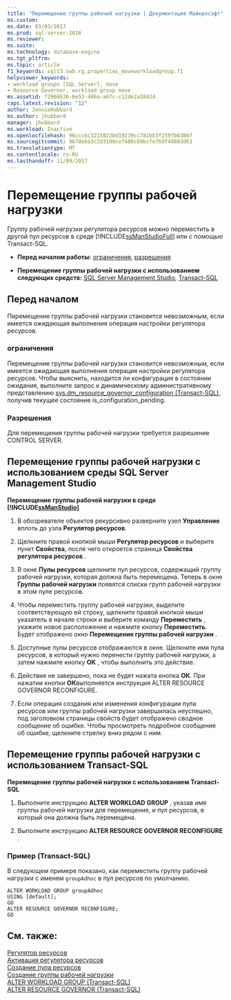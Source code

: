```yaml
---
title: "Перемещение группы рабочей нагрузки | Документация Майкрософт"
ms.custom: 
ms.date: 03/03/2017
ms.prod: sql-server-2016
ms.reviewer: 
ms.suite: 
ms.technology: database-engine
ms.tgt_pltfrm: 
ms.topic: article
f1_keywords: sql13.swb.rg.properties_moveworkloadgroup.f1
helpviewer_keywords:
- workload groups [SQL Server], move
- Resource Governor, workload group move
ms.assetid: f2068636-6e53-486a-a6fc-c12de2a38424
caps.latest.revision: "12"
author: JennieHubbard
ms.author: jhubbard
manager: jhubbard
ms.workload: Inactive
ms.openlocfilehash: 96ccc6c3215822bd19239cc781bb3f259fb6386f
ms.sourcegitcommit: 9678eba3c2d3100cef408c69bcfe76df49803d63
ms.translationtype: MT
ms.contentlocale: ru-RU
ms.lasthandoff: 11/09/2017
---
```

# <a name="move-a-workload-group"></a>Перемещение группы рабочей нагрузки
  Группу рабочей нагрузки регулятора ресурсов можно переместить в другой пул ресурсов в среде [!INCLUDE[ssManStudioFull](../../includes/ssmanstudiofull-md.md)] или с помощью Transact-SQL.  
  
-   **Перед началом работы:**  [ограничения](#LimitationsRestrictions), [разрешения](#Permissions)  
  
-   **Перемещение группы рабочей нагрузки с использованием следующих средств:**  [SQL Server Management Studio](#MoveWGSSMS), [Transact-SQL](#MoveWGTSQL)  
  
##  <a name="BeforeYouBegin"></a> Перед началом  
 Перемещение группы рабочей нагрузки становится невозможным, если имеется ожидающая выполнения операция настройки регулятора ресурсов.  
  
###  <a name="LimitationsRestrictions"></a> ограничения  
 Перемещение группы рабочей нагрузки становится невозможным, если имеется ожидающая выполнения операция настройки регулятора ресурсов. Чтобы выяснить, находится ли конфигурация в состоянии ожидания, выполните запрос к динамическому административному представлению [sys.dm_resource_governor_configuration (Transact-SQL)](../../relational-databases/system-dynamic-management-views/sys-dm-resource-governor-configuration-transact-sql.md), получив текущее состояние is_configuration_pending.  
  
###  <a name="Permissions"></a> Разрешения  
 Для перемещения группы рабочей нагрузки требуется разрешение CONTROL SERVER.  
  
##  <a name="MoveWGSSMS"></a> Перемещение группы рабочей нагрузки с использованием среды SQL Server Management Studio  
 **Перемещение группы рабочей нагрузки в среде [!INCLUDE[ssManStudio](../../includes/ssmanstudio-md.md)]**  
  
1.  В обозревателе объектов рекурсивно разверните узел **Управление** вплоть до узла **Регулятор ресурсов**.  
  
2.  Щелкните правой кнопкой мыши **Регулятор ресурсов** и выберите пункт **Свойства**, после чего откроется страница **Свойства регулятора ресурсов** .  
  
3.  В окне **Пулы ресурсов** щелкните пул ресурсов, содержащий группу рабочей нагрузки, которая должна быть перемещена. Теперь в окне **Группы рабочей нагрузки** появятся списки групп рабочей нагрузки в этом пуле ресурсов.  
  
4.  Чтобы переместить группу рабочей нагрузки, выделите соответствующую ей строку, щелкните правой кнопкой мыши указатель в начале строки и выберите команду **Переместить** , укажите новое расположение и нажмите кнопку **Переместить**. Будет отображено окно **Перемещение группы рабочей нагрузки** .  
  
5.  Доступные пулы ресурсов отображаются в окне. Щелкните имя пула ресурсов, в который нужно перенести группу рабочей нагрузки, а затем нажмите кнопку **ОК** , чтобы выполнить это действие.  
  
6.  Действие не завершено, пока не будет нажата кнопка **ОК**. При нажатии кнопки **ОК**выполняется инструкция ALTER RESOURCE GOVERNOR RECONFIGURE.  
  
7.  Если операция создания или изменения конфигурации пула ресурсов или группы рабочей нагрузки завершилась неуспешно, под заголовком страницы свойств будет отображено сводное сообщение об ошибке. Чтобы просмотреть подробное сообщение об ошибке, щелкните стрелку вниз рядом с ним.  
  
##  <a name="MoveWGTSQL"></a> Перемещение группы рабочей нагрузки с использованием Transact-SQL  
 **Перемещение группы рабочей нагрузки с использованием Transact-SQL**  
  
1.  Выполните инструкцию **ALTER WORKLOAD GROUP** , указав имя группы рабочей нагрузки для перемещения, и пул ресурсов, в который она должна быть перемещена.  
  
2.  Выполните инструкцию **ALTER RESOURCE GOVERNOR RECONFIGURE** .  
  
### <a name="example-transact-sql"></a>Пример (Transact-SQL)  
 В следующем примере показано, как переместить группу рабочей нагрузки с именем `groupAdhoc` в пул ресурсов по умолчанию.  
  
```  
ALTER WORKLOAD GROUP groupAdhoc  
USING [default];  
GO  
ALTER RESOURCE GOVERNOR RECONFIGURE;  
GO  
```  
  
## <a name="see-also"></a>См. также:  
 [Регулятор ресурсов](../../relational-databases/resource-governor/resource-governor.md)   
 [Активация регулятора ресурсов](../../relational-databases/resource-governor/enable-resource-governor.md)   
 [Создание пула ресурсов](../../relational-databases/resource-governor/create-a-resource-pool.md)   
 [Создание группы рабочей нагрузки](../../relational-databases/resource-governor/create-a-workload-group.md)   
 [ALTER WORKLOAD GROUP (Transact-SQL)](../../t-sql/statements/alter-workload-group-transact-sql.md)   
 [ALTER RESOURCE GOVERNOR (Transact-SQL)](../../t-sql/statements/alter-resource-governor-transact-sql.md)  
  
  
